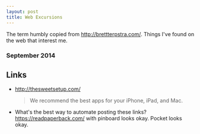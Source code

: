 ```yaml
---
layout: post
title: Web Excursions
---
```

The term humbly copied from http://brettterpstra.com/. Things I've found on the
web that interest me.


### September 2014

## Links

-   http://thesweetsetup.com/ 

    > We recommend the best apps for your iPhone, iPad, and Mac.

-   What's the best way to automate posting these links?
    https://readpaperback.com/ with pinboard looks okay. Pocket looks okay.
